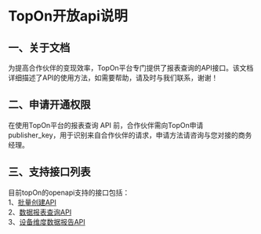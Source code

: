 # TopOn开放api说明
## 一、关于文档
为提高合作伙伴的变现效率，TopOn平台专门提供了报表查询的API接口。该文档详细描述了API的使用方法，如需要帮助，请及时与我们联系，谢谢！</br>
## 二、申请开通权限
在使用TopOn平台的报表查询 API 前，合作伙伴需向TopOn申请 publisher_key，用于识别来自合作伙伴的请求，申请方法请咨询与您对接的商务经理。
## 三、支持接口列表
目前topOn的openapi支持的接口包括：</br>
1、[批量创建API](/zh/TopOnBatchCreateAPI.md)</br>
2、[数据报表查询API](/zh/TopOnReportAPI.md)</br>
3、[设备维度数据报告API](/zh/TopOnDeviceReportAPI.md)</br>
